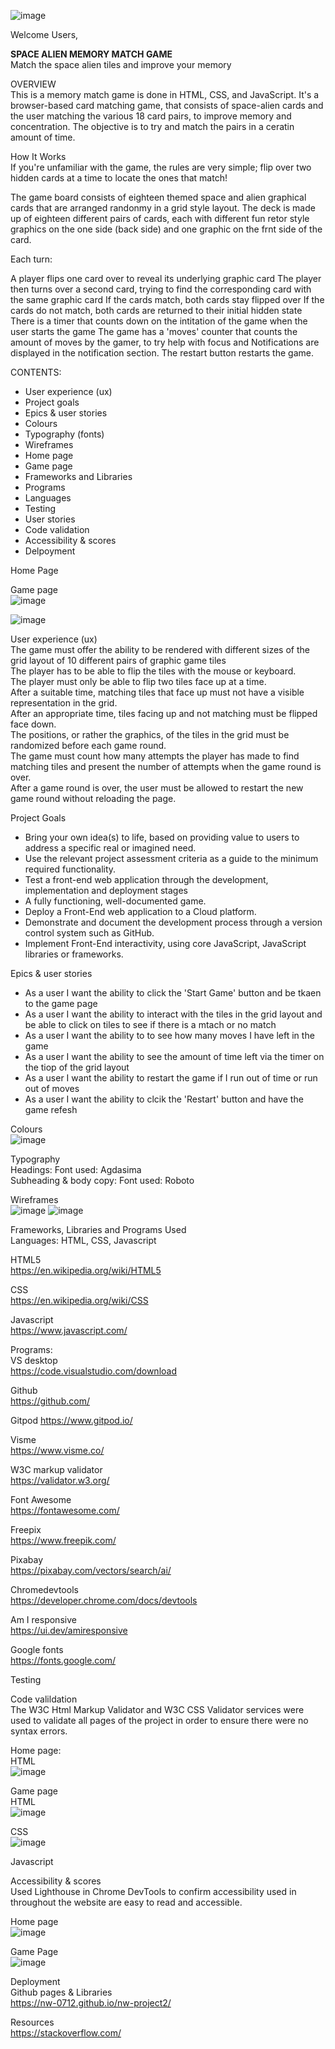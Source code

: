 ![image](https://github.com/user-attachments/assets/4154f29b-6953-43f2-98c7-96d43509aad7)



Welcome Users,

**SPACE ALIEN MEMORY MATCH GAME**<br/>
Match the space alien tiles and improve your memory<br/>

OVERVIEW<br/>
This is a memory match game is done in HTML, CSS, and JavaScript. It's a browser-based card matching game, that consists of space-alien cards and the user matching the various 18 card pairs, to improve memory and concentration. The objective is to try and match the pairs in a ceratin amount of time.

How It Works<br/>
If you're unfamiliar with the game, the rules are very simple; flip over two hidden cards at a time to locate the ones that match!

The game board consists of eighteen themed space and alien graphical cards that are arranged randonmy in a grid style layout. The deck is made up of eighteen different pairs of cards, each with different fun retor style graphics on the one side (back side) and one graphic on the frnt side of the card. 

Each turn:

A player flips one card over to reveal its underlying graphic card
The player then turns over a second card, trying to find the corresponding card with the same graphic card
If the cards match, both cards stay flipped over
If the cards do not match, both cards are returned to their initial hidden state
There is a timer that counts down on the intitation of the game when the user starts the game
The game has a 'moves' counter that counts the amount of moves by the gamer, to try help with focus and
Notifications are displayed in the notification section.
The restart button restarts the game.


CONTENTS:
* User experience (ux)<br/>
* Project goals<br/>
* Epics & user stories<br/>
* Colours<br/>
* Typography (fonts)<br/>
* Wireframes<br/>
* Home page<br/>
* Game page<br/>
* Frameworks and Libraries<br/>
* Programs<br/>
* Languages<br/>
* Testing<br/>
* User stories<br/>
* Code validation<br/>
* Accessibility & scores<br/>
* Delpoyment<br/>

Home Page<br/>


Game page<br/>
![image](https://github.com/user-attachments/assets/57694752-afc3-43e1-9f68-1c6e354f236c)

![image](https://github.com/user-attachments/assets/3ce84aa5-5b67-4091-963f-a8e2edbb10a0)


User experience (ux)<br/>
The game must offer the ability to be rendered with different sizes of the grid layout of 10 different pairs of graphic game tiles<br/>
The player has to be able to flip the tiles with the mouse or keyboard.<br/>
The player must only be able to flip two tiles face up at a time.<br/>
After a suitable time, matching tiles that face up must not have a visible representation in the grid.<br/>
After an appropriate time, tiles facing up and not matching must be flipped face down.<br/>
The positions, or rather the graphics, of the tiles in the grid must be randomized before each game round.<br/>
The game must count how many attempts the player has made to find matching tiles and present the number of attempts when the game round is over.<br/>
After a game round is over, the user must be allowed to restart the new game round without reloading the page.



Project Goals
* Bring your own idea(s) to life, based on providing value to users to address a specific real or imagined need.<br/>
* Use the relevant project assessment criteria as a guide to the minimum required functionality.<br/>
* Test a front-end web application through the development, implementation and deployment stages<br/>
* A fully functioning, well-documented game.<br/>
* Deploy a Front-End web application to a Cloud platform.<br/>
* Demonstrate and document the development process through a version control system such as GitHub.<br/>
* Implement Front-End interactivity, using core JavaScript, JavaScript libraries or frameworks.<br/>


Epics & user stories<br/>
* As a user I want the ability to click the 'Start Game' button and be tkaen to the game page<br/>
* As a user I want the ability to interact with the tiles in the grid layout and be able to click on tiles to see if there is a mtach or no match<br/>
* As a user I want the ability to to see how many moves I have left in the game<br/> 
* As a user I want the ability to see the amount of time left via the timer on the tiop of the grid layout<br/>
* As a user I want the ability to restart the game if I run out of time or run out of moves<br/>
* As a user I want the ability to clcik the 'Restart' button and have the game refesh<br/>

Colours<br/>
![image](https://github.com/user-attachments/assets/1665923a-a440-41da-8f09-25209eaaa519)

Typography<br/>
Headings: Font used: Agdasima<br/>
Subheading & body copy: Font used: Roboto<br/>

Wireframes<br/>
![image](https://github.com/user-attachments/assets/a311a1ec-d0fc-4044-bfb5-9ee120787fa4)
![image](https://github.com/user-attachments/assets/c7b6ca2f-c8fb-458c-92ee-ddc8fc0477bf)



Frameworks, Libraries and Programs Used<br/>
Languages: HTML, CSS, Javascript<br/>

HTML5<br/>
https://en.wikipedia.org/wiki/HTML5

CSS<br/>
https://en.wikipedia.org/wiki/CSS

Javascript<br/>
https://www.javascript.com/

Programs:<br/>
VS desktop<br/>
https://code.visualstudio.com/download

Github<br/>
https://github.com/

Gitpod
https://www.gitpod.io/

Visme<br/>
https://www.visme.co/

W3C markup validator<br/>
https://validator.w3.org/

Font Awesome<br/>
https://fontawesome.com/

Freepix<br/>
https://www.freepik.com/

Pixabay<br/>
https://pixabay.com/vectors/search/ai/

Chromedevtools<br/>
https://developer.chrome.com/docs/devtools

Am I responsive<br/>
https://ui.dev/amiresponsive

Google fonts<br/>
https://fonts.google.com/

Testing<br/>

Code valildation<br/>
The W3C Html Markup Validator and W3C CSS Validator services were used to validate all pages of the project in order to ensure there were no syntax errors.

Home page:<br/>
HTML<br/>
![image](https://github.com/user-attachments/assets/494ccd30-d297-457f-8342-1d407b87357b)

Game page<br/>
HTML<br/>
![image](https://github.com/user-attachments/assets/24ee0564-4031-406d-a2c3-570672f1f2a1)

CSS<br/>
![image](https://github.com/user-attachments/assets/4358a52f-d349-4767-96a5-5b92879d910c)

Javascript<br/>


Accessibility & scores<br/>
Used Lighthouse in Chrome DevTools to confirm accessibility used in throughout the website are easy to read and accessible.

Home page<br/>
![image](https://github.com/user-attachments/assets/f31b539d-8599-4c8d-91e1-c8d4bb09d5c5)


Game Page<br/>
![image](https://github.com/user-attachments/assets/c9e04a79-be1b-4c66-8a8a-a828b6bbaea1)


Deployment<br/>
Github pages & Libraries<br/>
https://nw-0712.github.io/nw-project2/

Resources<br/>
https://stackoverflow.com/



